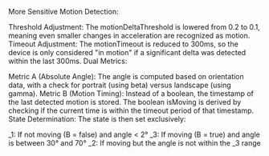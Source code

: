 More Sensitive Motion Detection:

Threshold Adjustment: The motionDeltaThreshold is lowered from 0.2 to 0.1, meaning even smaller changes in acceleration are recognized as motion.
Timeout Adjustment: The motionTimeout is reduced to 300ms, so the device is only considered "in motion" if a significant delta was detected within the last 300ms.
Dual Metrics:

Metric A (Absolute Angle): The angle is computed based on orientation data, with a check for portrait (using beta) versus landscape (using gamma).
Metric B (Motion Timing): Instead of a boolean, the timestamp of the last detected motion is stored. The boolean isMoving is derived by checking if the current time is within the timeout period of that timestamp.
State Determination:
The state is then set exclusively:

_1: If not moving (B = false) and angle < 2°
_3: If moving (B = true) and angle is between 30° and 70°
_2: If moving but the angle is not within the _3 range